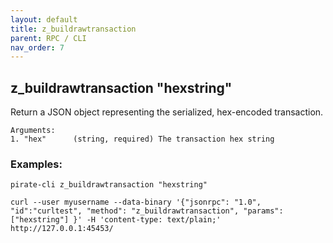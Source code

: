 ```yaml
---
layout: default
title: z_buildrawtransaction
parent: RPC / CLI
nav_order: 7
---
```


## z_buildrawtransaction "hexstring"

Return a JSON object representing the serialized, hex-encoded transaction.
```
Arguments:
1. "hex"      (string, required) The transaction hex string
```

### Examples:
```
pirate-cli z_buildrawtransaction "hexstring"
```

```
curl --user myusername --data-binary '{"jsonrpc": "1.0", "id":"curltest", "method": "z_buildrawtransaction", "params": ["hexstring"] }' -H 'content-type: text/plain;' http://127.0.0.1:45453/
```
